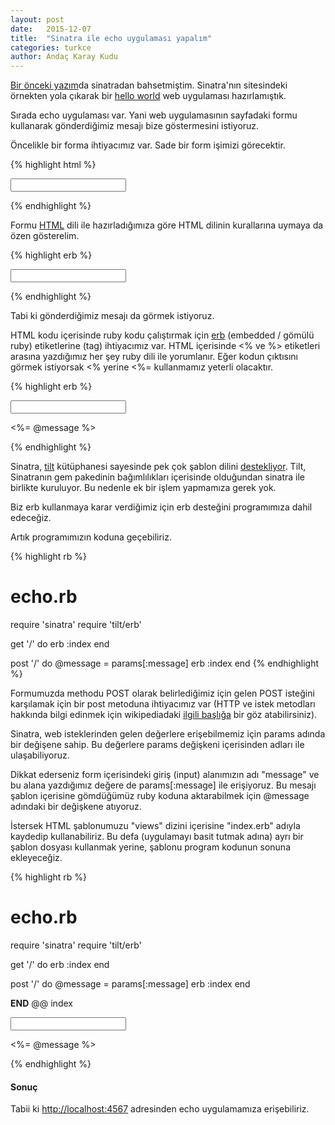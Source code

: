 ```yaml
---
layout: post
date:   2015-12-07
title:  "Sinatra ile echo uygulaması yapalım"
categories: turkce
author: Andaç Karay Kudu
---
```


[Bir önceki yazım](http://akkudu.com/turkce/sinatra-ile-tanistiniz-mi.html)da
sinatradan bahsetmiştim. Sinatra'nın sitesindeki örnekten yola çıkarak
bir [hello world](https://en.wikipedia.org/wiki/Hello_world_program) web
uygulaması hazırlamıştık.

Sırada echo uygulaması var. Yani web uygulamasının sayfadaki formu
kullanarak gönderdiğimiz mesajı bize göstermesini istiyoruz.

Öncelikle bir forma ihtiyacımız var. Sade bir form işimizi görecektir.

{% highlight html %}
<form method="POST">
  <input type="text" name="message">
</form>
{% endhighlight %}

Formu [HTML](https://en.wikipedia.org/wiki/HTML) dili ile hazırladığımıza
göre HTML dilinin kurallarına uymaya da özen gösterelim.

{% highlight erb %}
<!DOCTYPE html>
<html>
  <head>
    <title>echo</title>
  </head>
  <body>
    <form method="POST">
      <input type="text" name="message">
    </form>
  </body>
</html>
{% endhighlight %}

Tabi ki gönderdiğimiz mesajı da görmek istiyoruz.

HTML kodu içerisinde ruby kodu çalıştırmak için
[erb](https://en.wikipedia.org/wiki/ERuby) (embedded / gömülü ruby)
etiketlerine (tag) ihtiyacımız var. HTML içerisinde <% ve %> etiketleri
arasına yazdığımız her şey ruby dili ile yorumlanır. Eğer kodun
çıktısını görmek istiyorsak <% yerine <%= kullanmamız yeterli
olacaktır.

{% highlight erb %}
<!DOCTYPE html>
<html>
  <head>
    <title>echo</title>
  </head>
  <body>
    <form method="POST">
      <input type="text" name="message">
    </form>
    <p><%= @message %></p>
  </body>
</html>
{% endhighlight %}

Sinatra, [tilt](https://github.com/rtomayko/tilt) kütüphanesi sayesinde
pek çok şablon dilini [destekliyor](http://www.sinatrarb.com/intro.html#Views%20/%20Templates).
Tilt, Sinatranın gem pakedinin bağımlılıkları içerisinde olduğundan
sinatra ile birlikte kuruluyor. Bu nedenle ek bir işlem yapmamıza gerek yok.

Biz erb kullanmaya karar verdiğimiz için erb desteğini programımıza
dahil edeceğiz.

Artık programımızın koduna geçebiliriz.

{% highlight rb %}
# echo.rb
require 'sinatra'
require 'tilt/erb'

get '/' do
  erb :index
end

post '/' do
  @message = params[:message]
  erb :index
end
{% endhighlight %}

Formumuzda methodu POST olarak belirlediğimiz için gelen POST isteğini
karşılamak için bir post metoduna ihtiyacımız var (HTTP ve istek
metodları hakkında bilgi edinmek için wikipediadaki
[ilgili başlığa](https://en.wikipedia.org/wiki/Hypertext_Transfer_Protocol#Request_methods)
bir göz atabilirsiniz).

Sinatra, web isteklerinden gelen değerlere erişebilmemiz için params
adında bir değişene sahip. Bu değerlere params değişkeni içerisinden
adları ile ulaşabiliyoruz.

Dikkat ederseniz form içerisindeki giriş (input) alanımızın adı
"message" ve bu alana yazdığımız değere de params[:message] ile erişiyoruz.
Bu mesajı şablon içerisine gömdüğümüz ruby koduna aktarabilmek için
@message adındaki bir değişkene atıyoruz.

İstersek HTML şablonumuzu "views" dizini içerisine "index.erb" adıyla
kaydedip kullanabiliriz. Bu defa (uygulamayı basit tutmak adına) ayrı
bir şablon dosyası kullanmak yerine, şablonu program kodunun sonuna
ekleyeceğiz.

{% highlight rb %}
# echo.rb
require 'sinatra'
require 'tilt/erb'

get '/' do
  erb :index
end

post '/' do
  @message = params[:message]
  erb :index
end

__END__
@@ index
<!DOCTYPE html>
<html>
  <head>
    <title>echo</title>
  </head>
  <body>
    <form method="POST">
      <input type="text" name="message">
    </form>
    <p><%= @message %></p>
  </body>
</html>
{% endhighlight %}

#### Sonuç

Tabii ki [http://localhost:4567](http://localhost:4567) adresinden
echo uygulamamıza erişebiliriz.
